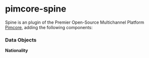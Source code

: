 pimcore-spine
=============

Spine is an plugin of the Premier Open-Source Multichannel Platform [Pimcore](http://www.pimcore.org//),
adding the following components:

### Data Objects

**Nationality**